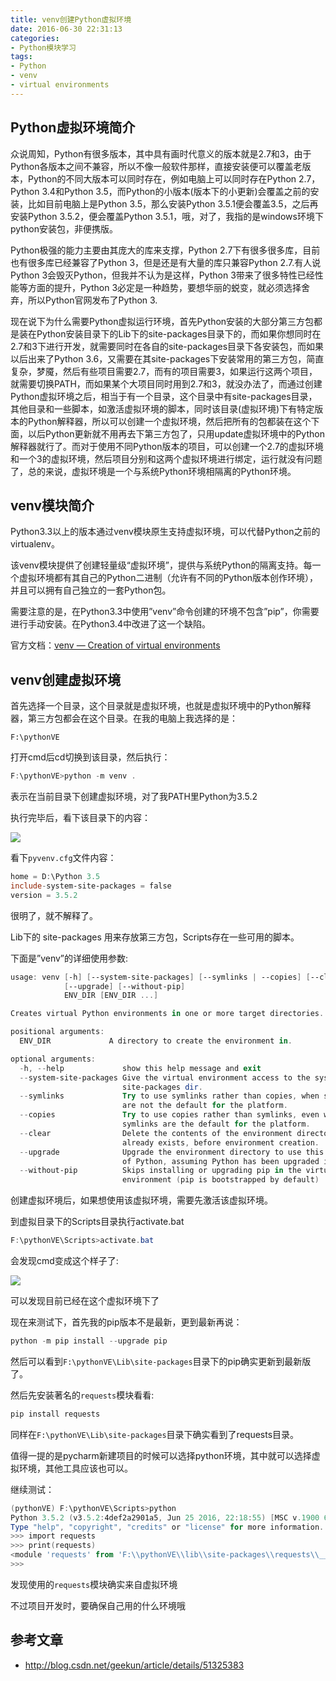 ```yaml
---
title: venv创建Python虚拟环境
date: 2016-06-30 22:31:13
categories:
- Python模块学习
tags:
- Python
- venv
- virtual environments
---
```


## Python虚拟环境简介
众说周知，Python有很多版本，其中具有画时代意义的版本就是2.7和3，由于Python各版本之间不兼容，所以不像一般软件那样，直接安装便可以覆盖老版本，Python的不同大版本可以同时存在，例如电脑上可以同时存在Python 2.7，Python 3.4和Python 3.5，而Python的小版本(版本下的小更新)会覆盖之前的安装，比如目前电脑上是Python 3.5，那么安装Python 3.5.1便会覆盖3.5，之后再安装Python 3.5.2，便会覆盖Python 3.5.1，哦，对了，我指的是windows环境下python安装包，非便携版。

Python极强的能力主要由其庞大的库来支撑，Python 2.7下有很多很多库，目前也有很多库已经兼容了Python 3，但是还是有大量的库只兼容Python 2.7.有人说Python 3会毁灭Python，但我并不认为是这样，Python 3带来了很多特性已经性能等方面的提升，Python 3必定是一种趋势，要想华丽的蜕变，就必须选择舍弃，所以Python官网发布了Python 3.

<!-- more -->

现在说下为什么需要Python虚拟运行环境，首先Python安装的大部分第三方包都是装在Python安装目录下的Lib下的site-packages目录下的，而如果你想同时在2.7和3下进行开发，就需要同时在各自的site-packages目录下各安装包，而如果以后出来了Python 3.6，又需要在其site-packages下安装常用的第三方包，简直复杂，梦魇，然后有些项目需要2.7，而有的项目需要3，如果运行这两个项目，就需要切换PATH，而如果某个大项目同时用到2.7和3，就没办法了，而通过创建Python虚拟环境之后，相当于有一个目录，这个目录中有site-packages目录，其他目录和一些脚本，如激活虚拟环境的脚本，同时该目录(虚拟环境)下有特定版本的Python解释器，所以可以创建一个虚拟环境，然后把所有的包都装在这个下面，以后Python更新就不用再去下第三方包了，只用update虚拟环境中的Python解释器就行了。而对于使用不同Python版本的项目，可以创建一个2.7的虚拟环境和一个3的虚拟环境，然后项目分别和这两个虚拟环境进行绑定，运行就没有问题了，总的来说，虚拟环境是一个与系统Python环境相隔离的Python环境。

## venv模块简介
Python3.3以上的版本通过venv模块原生支持虚拟环境，可以代替Python之前的virtualenv。

该venv模块提供了创建轻量级“虚拟环境”，提供与系统Python的隔离支持。每一个虚拟环境都有其自己的Python二进制（允许有不同的Python版本创作环境），并且可以拥有自己独立的一套Python包。

需要注意的是，在Python3.3中使用”venv”命令创建的环境不包含”pip”，你需要进行手动安装。在Python3.4中改进了这一个缺陷。

官方文档：[venv — Creation of virtual environments](https://docs.python.org/3/library/venv.html)

## venv创建虚拟环境
首先选择一个目录，这个目录就是虚拟环境，也就是虚拟环境中的Python解释器，第三方包都会在这个目录。在我的电脑上我选择的是：

	F:\pythonVE

打开cmd后cd切换到该目录，然后执行：

```powershell
F:\pythonVE>python -m venv .
```

表示在当前目录下创建虚拟环境，对了我PATH里Python为3.5.2

执行完毕后，看下该目录下的内容：

![](http://i.imgur.com/nEoobC9.png)

看下`pyvenv.cfg`文件内容：

```powershell
home = D:\Python 3.5
include-system-site-packages = false
version = 3.5.2
```

很明了，就不解释了。

Lib下的 site-packages 用来存放第三方包，Scripts存在一些可用的脚本。

下面是”venv”的详细使用参数:

```powershell
usage: venv [-h] [--system-site-packages] [--symlinks | --copies] [--clear]
            [--upgrade] [--without-pip]
            ENV_DIR [ENV_DIR ...]

Creates virtual Python environments in one or more target directories.

positional arguments:
  ENV_DIR             A directory to create the environment in.

optional arguments:
  -h, --help             show this help message and exit
  --system-site-packages Give the virtual environment access to the system
                         site-packages dir.
  --symlinks             Try to use symlinks rather than copies, when symlinks
                         are not the default for the platform.
  --copies               Try to use copies rather than symlinks, even when
                         symlinks are the default for the platform.
  --clear                Delete the contents of the environment directory if it
                         already exists, before environment creation.
  --upgrade              Upgrade the environment directory to use this version
                         of Python, assuming Python has been upgraded in-place.
  --without-pip          Skips installing or upgrading pip in the virtual
                         environment (pip is bootstrapped by default)
```

创建虚拟环境后，如果想使用该虚拟环境，需要先激活该虚拟环境。

到虚拟目录下的Scripts目录执行activate.bat

```powershell
F:\pythonVE\Scripts>activate.bat
```

会发现cmd变成这个样子了:

![](http://i.imgur.com/f9oziA1.png)

可以发现目前已经在这个虚拟环境下了

现在来测试下，首先我的pip版本不是最新，更到最新再说：

```powershell
python -m pip install --upgrade pip
```

然后可以看到`F:\pythonVE\Lib\site-packages`目录下的pip确实更新到最新版了。

然后先安装著名的`requests`模块看看:

```powershell
pip install requests
```

同样在`F:\pythonVE\Lib\site-packages`目录下确实看到了requests目录。

值得一提的是pycharm新建项目的时候可以选择python环境，其中就可以选择虚拟环境，其他工具应该也可以。

继续测试：

```powershell
(pythonVE) F:\pythonVE\Scripts>python
Python 3.5.2 (v3.5.2:4def2a2901a5, Jun 25 2016, 22:18:55) [MSC v.1900 64 bit (AMD64)] on win32
Type "help", "copyright", "credits" or "license" for more information.
>>> import requests
>>> print(requests)
<module 'requests' from 'F:\\pythonVE\\lib\\site-packages\\requests\\__init__.py'>
>>>
```

发现使用的`requests`模块确实来自虚拟环境

不过项目开发时，要确保自己用的什么环境哦

## 参考文章

- http://blog.csdn.net/geekun/article/details/51325383

